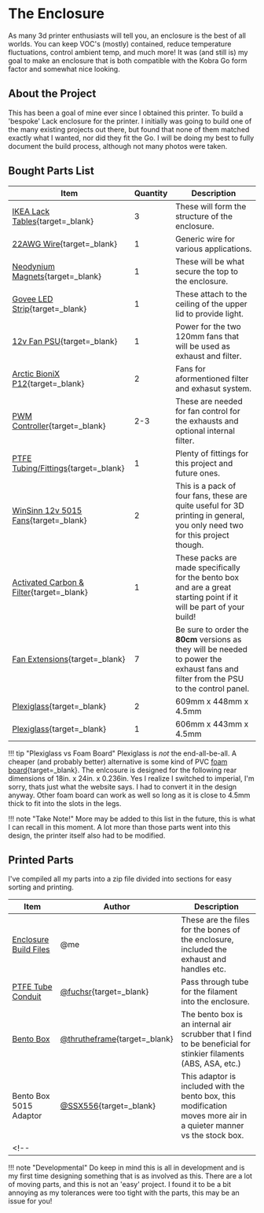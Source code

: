 # The Enclosure

As many 3d printer enthusiasts will tell you, an enclosure is the best of all worlds. You can keep VOC's (mostly) contained, reduce temperature fluctuations, control ambient temp, and much more! It was (and still is) my goal to make an enclosure that is both compatible with the Kobra Go form factor and somewhat nice looking. 

## About the Project
This has been a goal of mine ever since I obtained this printer. To build a 'bespoke' Lack enclosure for the printer. I initially was going to build one of the many existing projects out there, but found that none of them matched exactly what I wanted, nor did they fit the Go. I will be doing my best to fully document the build process, although not many photos were taken.

## Bought Parts List
| Item      | Quantity | Description |
| ----------- | ----------- | ----------- |
|[IKEA Lack Tables](https://amzn.to/3RC7edl){target=_blank}| 3 | These will form the structure of the enclosure. |
|[22AWG Wire](https://amzn.to/3v8cCxc){target=_blank} | 1 | Generic wire for various applications. |
|[Neodynium Magnets](https://amzn.to/3txnx3a){target=_blank} | 1 | These will be what secure the top to the enclosure. |
|[Govee LED Strip](https://amzn.to/3GV1GFW){target=_blank} | 1 | These attach to the ceiling of the upper lid to provide light. |
|[12v Fan PSU](https://amzn.to/3TyUW8g){target=_blank} | 1 | Power for the two 120mm fans that will be used as exhaust and filter. |
|[Arctic BioniX P12](https://amzn.to/47gqR0e){target=_blank} | 2 | Fans for aformentioned filter and exhasut system. |
|[PWM Controller](https://amzn.to/41BJWc6){target=_blank}  | 2-3 | These are needed for fan control for the exhausts and optional internal filter. |
|[PTFE Tubing/Fittings](https://amzn.to/41AaqLh){target=_blank}  | 1 | Plenty of fittings for this project and future ones. |
|[WinSinn 12v 5015 Fans](https://amzn.to/48z9CbA){target=_blank}| 2 | This is a pack of four fans, these are quite useful for 3D printing in general, you only need two for this project though. |
|[Activated Carbon & Filter](https://www.etsy.com/listing/1563529764/carbon-hepa-filter-refill-pack?etsrc=sdt&variation0=3914981833){target=_blank}| 1 | These packs are made specifically for the bento box and are a great starting point if it will be part of your build! |
|[Fan Extensions](https://www.aliexpress.us/item/3256802339021307.html?spm=a2g0o.order_list.order_list_main.41.6f251802NiPLFz&gatewayAdapt=glo2usa){target=_blank} | 7 | Be sure to order the **80cm** versions as they will be needed to power the exhaust fans and filter from the PSU to the control panel. |
|[Plexiglass](https://www.tapplastics.com/product/plastics/cut_to_size_plastic/recycled-acrylic-sheets-clear){target=_blank} | 2 | 609mm x 448mm x 4.5mm   |
|[Plexiglass](https://www.tapplastics.com/product/plastics/cut_to_size_plastic/recycled-acrylic-sheets-clear){target=_blank} | 1 | 606mm x 443mm x 4.5mm   |

!!! tip "Plexiglass vs Foam Board"
    Plexiglass is *not* the end-all-be-all. A cheaper (and probably better) alternative is some kind of PVC [foam board](https://amzn.to/3TFST2e){target=_blank}. The enlcosure is designed for the following rear dimensions of 18in. x 24in. x 0.236in. Yes I realize I switched to imperial, I'm sorry, thats just what the website says. I had to convert it in the design anyway. Other foam board can work as well so long as it is close to 4.5mm thick to fit into the slots in the legs. 


!!! note "Take Note!" 
    More may be added to this list in the future, this is what I can recall in this moment. A lot more than those parts went into this design, the printer itself also had to be modified. 

## Printed Parts
I've compiled all my parts into a zip file divided into sections for easy sorting and printing.

|Item   | Author | Description |
|---    |---    |---    |
|[Enclosure Build Files](../assets/3d-models/enlcosure.zip)| @me | These are the files for the bones of the enclosure, included the exhaust and handles etc. |
|[PTFE Tube Conduit](../assets/3d-models/ptfe-tube-passthru.zip)| [@fuchsr](https://www.printables.com/model/51457-ptfe-filament-conduit-for-lack-enclosure){target=_blank} | Pass through tube for the filament into the enclosure. |
| [Bento Box](../assets/3d-models/bentobox5015_v1.zip)  | [@thrutheframe](https://www.printables.com/model/272525-bentobox-v20-carbon-filter-for-bambu-lab-x1c-enclo/files){target=_blank}  | The bento box is an internal air scrubber that I find to be beneficial for stinkier filaments (ABS, ASA, etc.)  |
| Bento Box 5015 Adaptor | [@SSX556](https://www.printables.com/model/503886-bentobox-v20-5015-pull-configuration-caseshroud){target=_blank} | This adaptor is included with the bento box, this modification moves more air in a quieter manner vs the stock box. |
<!-- |   |  | | -->

!!! note "Developmental"
    Do keep in mind this is all in development and is my first time designing something that is as involved as this. There are a lot of moving parts, and this is not an 'easy' project. I found it to be a bit annoying as my tolerances were too tight with the parts, this may be an issue for you! 

